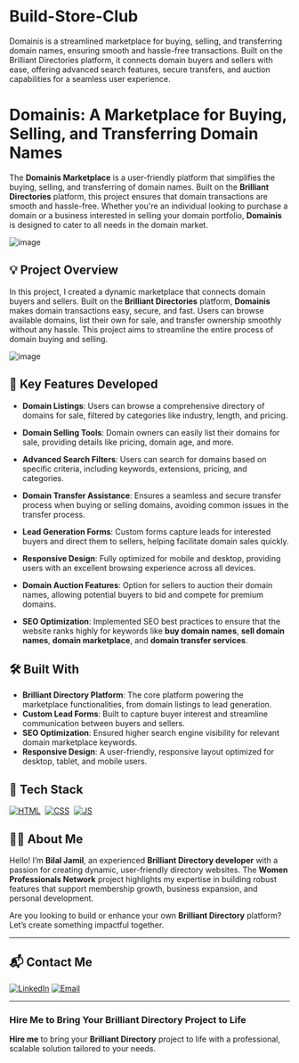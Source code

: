 # Build-Store-Club
Domainis is a streamlined marketplace for buying, selling, and transferring domain names, ensuring smooth and hassle-free transactions. Built on the Brilliant Directories platform, it connects domain buyers and sellers with ease, offering advanced search features, secure transfers, and auction capabilities for a seamless user experience.
# Domainis: A Marketplace for Buying, Selling, and Transferring Domain Names

The **Domainis Marketplace** is a user-friendly platform that simplifies the buying, selling, and transferring of domain names. Built on the **Brilliant Directories** platform, this project ensures that domain transactions are smooth and hassle-free. Whether you're an individual looking to purchase a domain or a business interested in selling your domain portfolio, **Domainis** is designed to cater to all needs in the domain market.

![image](https://github.com/user-attachments/assets/2814e9fc-ff06-4ab7-bd97-a7801e103169)

## 💡 Project Overview

In this project, I created a dynamic marketplace that connects domain buyers and sellers. Built on the **Brilliant Directories** platform, **Domainis** makes domain transactions easy, secure, and fast. Users can browse available domains, list their own for sale, and transfer ownership smoothly without any hassle. This project aims to streamline the entire process of domain buying and selling.


![image](https://github.com/user-attachments/assets/ffda22d2-e34f-44fd-ae28-58c6f9b02116)

## 🚀 Key Features Developed

- **Domain Listings**: Users can browse a comprehensive directory of domains for sale, filtered by categories like industry, length, and pricing.
  
- **Domain Selling Tools**: Domain owners can easily list their domains for sale, providing details like pricing, domain age, and more.

- **Advanced Search Filters**: Users can search for domains based on specific criteria, including keywords, extensions, pricing, and categories.

- **Domain Transfer Assistance**: Ensures a seamless and secure transfer process when buying or selling domains, avoiding common issues in the transfer process.

- **Lead Generation Forms**: Custom forms capture leads for interested buyers and direct them to sellers, helping facilitate domain sales quickly.

- **Responsive Design**: Fully optimized for mobile and desktop, providing users with an excellent browsing experience across all devices.

- **Domain Auction Features**: Option for sellers to auction their domain names, allowing potential buyers to bid and compete for premium domains.

- **SEO Optimization**: Implemented SEO best practices to ensure that the website ranks highly for keywords like **buy domain names**, **sell domain names**, **domain marketplace**, and **domain transfer services**.

## 🛠️ Built With

- **Brilliant Directory Platform**: The core platform powering the marketplace functionalities, from domain listings to lead generation.
- **Custom Lead Forms**: Built to capture buyer interest and streamline communication between buyers and sellers.
- **SEO Optimization**: Ensured higher search engine visibility for relevant domain marketplace keywords.
- **Responsive Design**: A user-friendly, responsive layout optimized for desktop, tablet, and mobile users.


## 📌 Tech Stack
[![HTML](https://img.shields.io/badge/html5%20-%23E34F26.svg?&style=for-the-badge&logo=html5&logoColor=white)](https://github.com/yourusername/Baby-Support-Services/search?l=html)&nbsp;
[![CSS](https://img.shields.io/badge/css3%20-%231572B6.svg?&style=for-the-badge&logo=css3&logoColor=white)](https://github.com/yourusername/Baby-Support-Services/search?l=css)&nbsp;
[![JS](https://img.shields.io/badge/javascript%20-%23323330.svg?&style=for-the-badge&logo=javascript&logoColor=%23F7DF1E)](https://github.com/yourusername/Baby-Support-Services/search?l=javascript)


## 👨‍💻 About Me

Hello! I’m **Bilal Jamil**, an experienced **Brilliant Directory developer** with a passion for creating dynamic, user-friendly directory websites. The **Women Professionals Network** project highlights my expertise in building robust features that support membership growth, business expansion, and personal development.

Are you looking to build or enhance your own **Brilliant Directory** platform? Let’s create something impactful together.

---

## 📬 Contact Me

[![LinkedIn](https://img.shields.io/badge/LinkedIn-Connect-blue?style=for-the-badge&logo=linkedin)](http://www.linkedin.com/in/dev-bilal)
[![Email](https://img.shields.io/badge/Email-Contact%20Me-orange?style=for-the-badge&logo=gmail)](mailto:info.devbilal@gmail.com)

---



### **Hire Me to Bring Your Brilliant Directory Project to Life**

**Hire me** to bring your **Brilliant Directory** project to life with a professional, scalable solution tailored to your needs.
